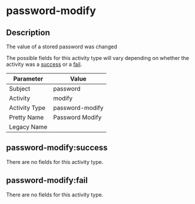 password-modify
===============

Description
-----------
The value of a stored password was changed

The possible fields for this activity type will vary depending on whether the activity was a [success](#password-modifysuccess) or a [fail](#password-modifyfail).

| Parameter     | Value           |
| ------------- | --------------- |
| Subject       | password        |
| Activity      | modify          |
| Activity Type | password-modify |
| Pretty Name   | Password Modify |
| Legacy Name   |                 |

password-modify:success
-----------------------

There are no fields for this activity type.


password-modify:fail
--------------------

There are no fields for this activity type.
